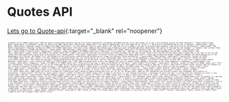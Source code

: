 # Quotes API

[Lets go to Quote-api](https://quotes-from-all-over-the-world.herokuapp.com/api/v1/quotes){:target="_blank" rel="noopener"}

![A test image](quote-api.png)
